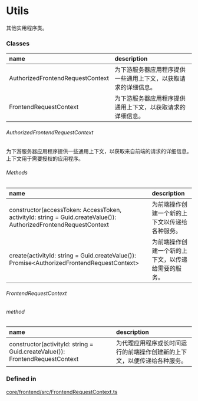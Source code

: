 # Utils

其他实用程序类。

### Classes

| name | description |
| :--- | :--- |
| AuthorizedFrontendRequestContext | 为下游服务器应用程序提供一些通用上下文，以获取请求的详细信息。 |
| FrontendRequestContext | 为下游服务器应用程序提供通用上下文，以获取请求的详细信息。 |

###### AuthorizedFrontendRequestContext

为下游服务器应用程序提供一些通用上下文，以获取来自前端的请求的详细信息。上下文用于需要授权的应用程序。

###### Methods

| name | description |
| :--- | :--- |
| constructor\(accessToken: AccessToken, activityId: string = Guid.createValue\(\)\): AuthorizedFrontendRequestContext | 为前端操作创建一个新的上下文以传递给各种服务。 |
| create\(activityId: string = Guid.createValue\(\)\): Promise&lt;AuthorizedFrontendRequestContext&gt; | 为前端操作创建一个新的上下文，以传递给需要的服务。 |

###### FrontendRequestContext

###### method

| name | description |
| :--- | :--- |
| constructor\(activityId: string = Guid.createValue\(\)\): FrontendRequestContext | 为代理应用程序或长时间运行的前端操作创建新的上下文，以便传递给各种服务。 |

### Defined in

[core/frontend/src/FrontendRequestContext.ts](https://github.com/imodeljs/imodeljs/tree/master/core/frontend/src/FrontendRequestContext.ts#L56)







